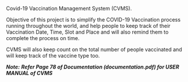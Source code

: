 Covid-19 Vaccination Management System (CVMS).

Objective of this project is to simplify the COVID-19 Vaccination process running throughout the world, and help people to keep track of their Vaccination Date, Time, Slot and Place and will also remind them to complete the process on time. 

CVMS will also keep count on the total number of people vaccinated and will keep track of the vaccine type too.

_**Note:** **Refer Page 78 of Documentation (documentation.pdf) for USER MANUAL of CVMS**_
